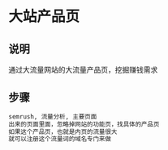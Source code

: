 # 大站产品页

## 说明

通过大流量网站的大流量产品页，挖掘赚钱需求

## 步骤

```sh
semrush, 流量分析, 主要页面
出来的页面里面，忽略掉网站的功能页，找具体的产品页
如果这个产品页，也就是内页的流量很大
就可以注册这个流量词的域名专门来做
```
